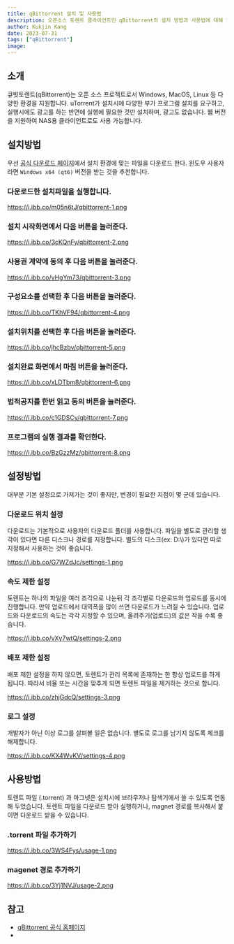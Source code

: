 ```yaml
---
title: qBittorrent 설치 및 사용법
description: 오픈소스 토렌트 클라이언트인 qBittorrent의 설치 방법과 사용법에 대해 알아봅니다.
author: Kukjin Kang
date: 2023-07-31
tags: ["qBittorrent"]
image:
---
```


## 소개

큐빗토렌트(qBittorrent)는 오픈 소스 프로젝트로서 Windows, MacOS, Linux 등
다양한 환경을 지원합니다. uTorrent가 설치시에 다양한 부가 프로그램 설치를
요구하고, 실행시에도 광고를 하는 반면에 실행에 필요한 것만 설치하며, 광고도
없습니다. 웹 버전을 지원하여 NAS용 클라이언트로도 사용 가능합니다.

## 설치방법

우선 [공식 다운로드 페이지](https://www.qbittorrent.org/download)에서 설치
환경에 맞는 파일을 다운로드 한다. 윈도우 사용자라면 `Windows x64 (qt6)`
버전을 받는 것을 추천합니다.

### 다운로드한 설치파일을 실행합니다.

<https://i.ibb.co/m05n6tJ/qbittorrent-1.png>

### 설치 시작화면에서 다음 버튼을 눌러준다.

<https://i.ibb.co/3cKQnFy/qbittorrent-2.png>

### 사용권 계약에 동의 후 다음 버튼을 눌러준다.

<https://i.ibb.co/vHgYm73/qbittorrent-3.png>

### 구성요소를 선택한 후 다음 버튼을 눌러준다.

<https://i.ibb.co/TKhVF94/qbittorrent-4.png>

### 설치위치를 선택한 후 다음 버튼을 눌러준다.

<https://i.ibb.co/jhcBzbv/qbittorrent-5.png>

### 설치완료 화면에서 마침 버튼을 눌러준다.

<https://i.ibb.co/xLDTbm8/qbittorrent-6.png>

### 법적공지를 한번 읽고 동의 버튼을 눌러준다.

<https://i.ibb.co/c1GDSCy/qbittorrent-7.png>

### 프로그램의 실행 결과를 확인한다.

<https://i.ibb.co/BzGzzMz/qbittorrent-8.png>

## 설정방법

대부분 기본 설정으로 가져가는 것이 좋지만, 변경이 필요한 지점이 몇 군데 있습니다.

### 다운로드 위치 설정

다운로드는 기본적으로 사용자의 다운로드 폴더를 사용합니다. 파일을 별도로 관리할
생각이 있다면 다른 디스크나 경로를 지정합니다. 별도의 디스크(ex: D:\\)가 있다면
따로 지정해서 사용하는 것이 좋습니다.

<https://i.ibb.co/G7WZdJc/settings-1.png>

### 속도 제한 설정

토렌트는 하나의 파일을 여러 조각으로 나눈뒤 각 조각별로 다운로드와 업로드를
동시에 진행합니다. 만약 업로드에서 대역폭을 많이 쓰면 다운로드가 느려질 수 있습니다.
업로드와 다운로드의 속도는 각각 지정할 수 있으며, 올려주기(업로드)의 값은 작을 수록 좋습니다.

<https://i.ibb.co/vXy7wtQ/settings-2.png>

### 배포 제한 설정

배포 제한 설정을 하지 않으면, 토렌트가 관리 목록에 존재하는 한 항상 업로드를 하게 됩니다.
따라서 비율 또는 시간을 맞추게 되면 토렌트 파일을 제거하는 것으로 합니다.

<https://i.ibb.co/zhjGdcQ/settings-3.png>


### 로그 설정

개발자가 아닌 이상 로그를 살펴볼 일은 없습니다. 별도로 로그를 남기지 않도록 체크를 해제합니다.

<https://i.ibb.co/KX4WvKV/settings-4.png>

## 사용방법

토렌트 파일 (.torrent) 과 마그넷은 설치시에 브라우저나 탐색기에서 쓸 수 있도록 연동해 두었습니다.
토렌트 파일을 다운로드 받아 실행하거나, magnet 경로를 복사해서 붙이면 다운로드 받을 수 있습니다.

### .torrent 파일 추가하기

<https://i.ibb.co/3WS4Fys/usage-1.png>

### magenet 경로 추가하기

<https://i.ibb.co/3Yj1NVJ/usage-2.png>


## 참고

- [qBittorrent 공식 홈페이지](https://www.qbittorrent.org/)
-
